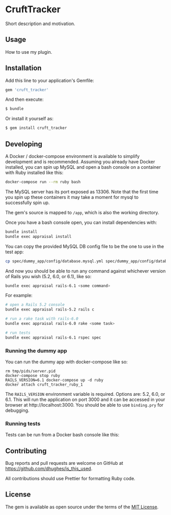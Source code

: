 # CruftTracker
Short description and motivation.

## Usage
How to use my plugin.

## Installation
Add this line to your application's Gemfile:

```ruby
gem 'cruft_tracker'
```

And then execute:
```bash
$ bundle
```

Or install it yourself as:
```bash
$ gem install cruft_tracker
```

## Developing

A Docker / docker-compose environment is available to simplify development and is recommended. Assuming you already have Docker installed, you can spin up MySQL and open a bash console on a container with Ruby installed like this:

```bash
docker-compose run --rm ruby bash
```

The MySQL server has its port exposed as 13306. Note that the first time you spin up these containers it may take a moment for mysql to successfully spin up.

The gem's source is mapped to `/app`, which is also the working directory.

Once you have a bash console open, you can install dependencies with:

```bash
bundle install
bundle exec appraisal install
```

You can copy the provided MySQL DB config file to be the one to use in the test app:

```bash
cp spec/dummy_app/config/database.mysql.yml spec/dummy_app/config/database.yml
```

And now you should be able to run any command against whichever version of Rails you wish (5.2, 6.0, or 6.1), like so:

```bash
bundle exec appraisal rails-6.1 <some command>
```

For example:

```bash
# open a Rails 5.2 console
bundle exec appraisal rails-5.2 rails c

# run a rake task with rails-6.0
bundle exec appraisal rails-6.0 rake <some task>

# run tests
bundle exec appraisal rails-6.1 rspec spec
```

### Running the dummy app

You can run the dummy app with docker-compose like so:

```
rm tmp/pids/server.pid
docker-compose stop ruby
RAILS_VERSION=6.1 docker-compose up -d ruby
docker attach cruft_tracker_ruby_1
```

The `RAILS_VERSION` environment variable is required. Options are: 5.2, 6.0, or 6.1. This will run the application on port 3000 and it can be accessed in your browser at http://localhost:3000. You should be able to use `binding.pry` for debugging.

### Running tests

Tests can be run from a Docker bash console like this:

## Contributing

Bug reports and pull requests are welcome on GitHub at https://github.com/dhughes/is_this_used.

All contributions should use Prettier for formatting Ruby code. 

## License
The gem is available as open source under the terms of the [MIT License](https://opensource.org/licenses/MIT).
